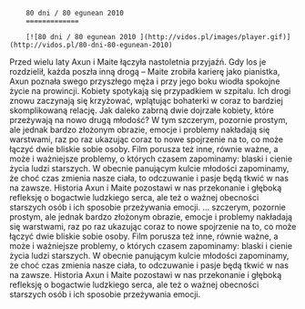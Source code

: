 
        80 dni / 80 egunean 2010 
        =============
        
        [![80 dni / 80 egunean 2010 ](http://vidos.pl/images/player.gif)](http://vidos.pl/80-dni-80-egunean-2010)
        
        
 Przed wielu laty Axun i Maite łączyła nastoletnia przyjaźń. Gdy los je rozdzielił, każda poszła inną drogą – Maite zrobiła karierę jako pianistka, Axun poznała swego przyszłego męża i przy jego boku wiodła spokojne życie na prowincji. Kobiety spotykają się przypadkiem w szpitalu. Ich drogi znowu zaczynają się krzyżować, wplątując bohaterki w coraz to bardziej skomplikowaną relację. Jak daleko zabrną dwie dojrzałe kobiety, które przeżywają na nowo drugą młodość? W tym szczerym, pozornie prostym, ale jednak bardzo złożonym obrazie, emocje i problemy nakładają się warstwami, raz po raz ukazując coraz to nowe spojrzenie na to, co może łączyć dwie bliskie sobie osoby. Film porusza też inne, równie ważne, a może i ważniejsze problemy, o których czasem zapominamy: blaski i cienie życia ludzi starszych. W obecnie panującym kulcie młodości zapominamy, że choć czas zmienia nasze ciała, to odczuwanie i pasje będą tkwić w nas na zawsze. Historia Axun i Maite pozostawi w nas przekonanie i głęboką refleksję o bogactwie ludzkiego serca, ale też o ważnej obecności starszych osób i ich sposobie przeżywania emocji.   ... szczerym, pozornie prostym, ale jednak bardzo złożonym obrazie, emocje i problemy nakładają się warstwami, raz po raz ukazując coraz to nowe spojrzenie na to, co może łączyć dwie bliskie sobie osoby. Film porusza też inne, równie ważne, a może i ważniejsze problemy, o których czasem zapominamy: blaski i cienie życia ludzi starszych. W obecnie panującym kulcie młodości zapominamy, że choć czas zmienia nasze ciała, to odczuwanie i pasje będą tkwić w nas na zawsze. Historia Axun i Maite pozostawi w nas przekonanie i głęboką refleksję o bogactwie ludzkiego serca, ale też o ważnej obecności starszych osób i ich sposobie przeżywania emocji.
    